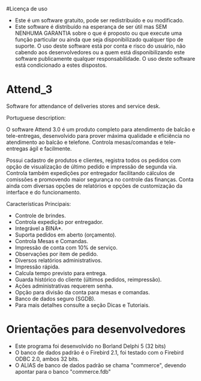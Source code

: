#Licença de uso
- Este é um software gratuito, pode ser redistribuído e ou modificado.
- Este software é distribuído na esperança de ser útil mas SEM NENHUMA GARANTIA sobre o que é proposto ou que execute uma função particular ou ainda que seja disponibilizado qualquer tipo de suporte. O uso deste software está por conta e risco do usuário, não cabendo aos desenvolvedores ou a quem está disponibilizando este software publicamente qualquer responsabilidade. O uso deste software está condicionado a estes dispostos.

# Attend_3
Software for attendance of deliveries stores and service desk.

Portuguese description:

O software Attend 3.0 é um produto completo para atendimento de balcão e tele-entregas, desenvolvido para prover máxima qualidade e eficiência no atendimento ao balcão e telefone. Controla mesas/comandas e tele-entregas ágil e facilmente.

Possui cadastro de produtos e clientes, registra todos os pedidos com opção de visualização de último pedido e impressão de segunda via. Controla também expedições por entregador facilitando cálculos de comissões e promovendo maior segurança no controle das finanças. Conta ainda com diversas opções de relatórios e opções de customização da interface e do funcionamento.

Características Principais:

- Controle de brindes.
- Controla expedição por entregador.
- Integrável a BINA*.
- Suporta pedidos em aberto (orçamento).
- Controla Mesas e Comandas.
- Impressão de conta com 10% de serviço.
- Observações por item de pedido.
- Diversos relatórios administrativos.
- Impressão rápida.
- Calcula tempo previsto para entrega.
- Guarda histórico do cliente (últimos pedidos, reimpressão).
- Ações administrativas requerem senha.
- Opção para divisão da conta para mesas e comandas.
- Banco de dados seguro (SGDB).
- Para mais detalhes consulte a seção Dicas e Tutoriais.

# Orientações para desenvolvedores
- Este programa foi desenvolvido no Borland Delphi 5 (32 bits)
- O banco de dados padrão é o Firebird 2.1, foi testado com o Firebird ODBC 2.0, ambos 32 bits.
- O ALIAS de banco de dados padrão se chama "commerce", devendo apontar para o banco "commerce.fdb"
